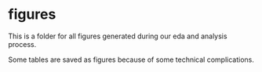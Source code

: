 # figures

This is a folder for all figures generated during our eda and analysis process.

Some tables are saved as figures because of some technical complications.
